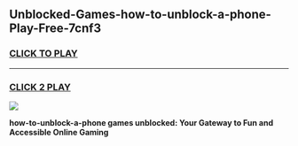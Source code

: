 
## Unblocked-Games-how-to-unblock-a-phone-Play-Free-7cnf3
<h3>
<a href="https://premium76.site?title=how-to-unblock-a-phone&ref=21A">CLICK TO PLAY</a></h3>
<hr>

<h3>
<a href="https://premium76.site?title=how-to-unblock-a-phone&ref=21A">CLICK 2 PLAY</a>
  
</h3>

<a href="https://premium76.site?title=how-to-unblock-a-phone&ref=21A"><img src="https://clearcache.store/games.png"></a>


**how-to-unblock-a-phone games unblocked: Your Gateway to Fun and Accessible Online Gaming**

